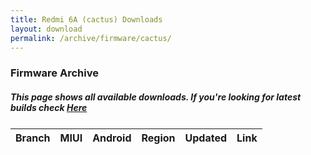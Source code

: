 ```yaml
---
title: Redmi 6A (cactus) Downloads
layout: download
permalink: /archive/firmware/cactus/
---
```


### Firmware Archive
##### This page shows all available downloads. If you're looking for latest builds check [Here](/firmware/cactus/)


<div class="table-responsive-md" style="margin-top: 25px;">
<table id="firmware" class="compact table table-striped table-hover table-sm">
    <thead class="thead-dark">
        <tr>
            <th>Branch</th>
            <th>MIUI</th>
            <th>Android</th>
            <th>Region</th>
            <th>Updated</th>
            <th>Link</th>
        </tr>
    </thead>
    <script>loadFirmwareDownloads('cactus', 'full')</script>
</table>
</div>
